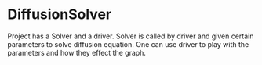# DiffusionSolver
Project has a Solver and a driver. Solver is called by driver and given certain parameters to solve diffusion equation. One can use driver to play with the parameters
and how they effect the graph.
